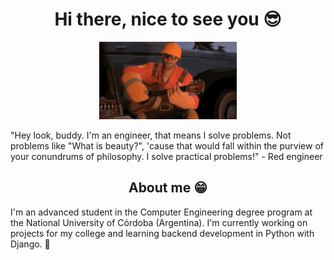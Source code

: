 <h1 align="center"> Hi there, nice to see you 😎 </h1>
<p align="center">
  <img src="team-fortress2-engineer.gif" alt="Red engineer playing an guitar.">
</p>
"Hey look, buddy. I'm an engineer, that means I solve problems. Not problems like "What is beauty?", 'cause that would fall within the purview of your conundrums of philosophy. I solve practical problems!" - Red engineer
<h2 align="center">About me 😁</h2>
I'm an advanced student in the Computer Engineering degree program at the National University of Córdoba (Argentina). I'm currently working on projects for my college and learning backend development in Python with Django. 🦾
